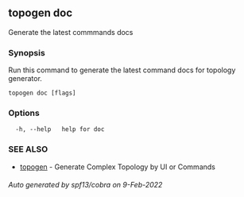 ## topogen doc

Generate the latest commmands docs

### Synopsis

Run this command to generate the latest command docs for topology generator.

```
topogen doc [flags]
```

### Options

```
  -h, --help   help for doc
```

### SEE ALSO

* [topogen](topogen.md)	 - Generate Complex Topology by UI or Commands

###### Auto generated by spf13/cobra on 9-Feb-2022
